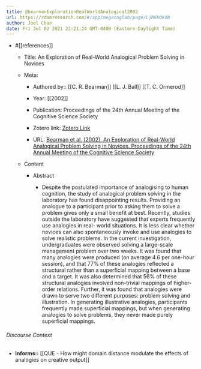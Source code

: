 ```yaml
---
title: @bearmanExplorationRealWorldAnalogical2002
url: https://roamresearch.com/#/app/megacoglab/page/LjR6hQKdb
author: Joel Chan
date: Fri Jul 02 2021 22:21:24 GMT-0400 (Eastern Daylight Time)
---
```


- #[[references]]

    - Title: An Exploration of Real-World Analogical Problem Solving in Novices

    - Meta:

        - Authored by:: [[C. R. Bearman]] [[L. J. Ball]] [[T. C. Ormerod]]

        - Year: [[2002]]

        - Publication: Proceedings of the 24th Annual Meeting of the Cognitive Science Society

        - Zotero link: [Zotero Link](zotero://select/items/1_2S553BC9)

        - URL: [Bearman et al. (2002). An Exploration of Real-World Analogical Problem Solving in Novices. Proceedings of the 24th Annual Meeting of the Cognitive Science Society](undefined)

    - Content

        - Abstract

            - Despite the postulated importance of analogising to human cognition, the study of analogical problem solving in the laboratory has found disappointing results. Providing an analogue to a participant prior to asking them to solve a problem gives only a small benefit at best. Recently, studies outside the laboratory have suggested that experts frequently use analogies in real- world situations. It is less clear whether novices can also spontaneously invoke and use analogies to solve realistic problems. In the current investigation, undergraduates were observed solving a large-scale management problem over two weeks. It was found that many analogies were produced (on average 4.6 per one-hour session), and that 77% of these analogies reflected a structural rather than a superficial mapping between a base and a target. It was also determined that 56% of these structural analogies involved non-trivial mappings of higher-order relations. Further, it was found that analogies were drawn to serve two different purposes: problem solving and illustration. In generating illustrative analogies, participants frequently made superficial mappings, but when generating analogies to solve problems, they never made purely superficial mappings.

###### Discourse Context

- **Informs::** [[QUE - How might domain distance modulate the effects of analogies on creative output]]
